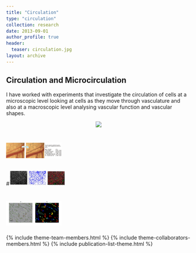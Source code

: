 ```yaml
---
title: "Circulation"
type: "circulation"
collection: research
date: 2013-09-01
author_profile: true
header:
  teaser: circulation.jpg
layout: archive
---
```


<h2> Circulation and Microcirculation </h2>

I have worked with experiments that investigate the circulation of cells at a microscopic level looking at cells as they move through vasculature and also at a macroscopic level analysing vascular function and vascular shapes.



<div style="text-align: center">
<img src='/tracing2.png' style='width: 75%'>
</div>

#  <p><img src="tracing2.png" alt="Trulli2" style="width:30%"></p>
#<img src="r50_proj_seg_tra.jpg" alt="Trulli3" style="width:30%">
# <img src="Figure6CD31.jpg" alt="Trulli4" style="width:30%">

{% include theme-team-members.html %}
{% include theme-collaborators-members.html %}
{% include publication-list-theme.html %}
